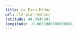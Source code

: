 ```yaml
---
title: Le Pian-Médoc
url: /le-pian-medoc/
latitude: 44.9549001
longitude: -0.6683986000000001
---
```

